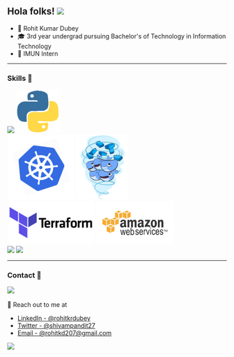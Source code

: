 ## Hola folks! <img src="https://raw.githubusercontent.com/MartinHeinz/MartinHeinz/master/wave.gif" width="30px">

- 👤 Rohit Kumar Dubey
- 🎓 3rd year undergrad pursuing Bachelor's of Technology in Information Technology 
- 💼 IMUN Intern

<hr>

### Skills 🌟

<img src="https://www.talentxoom.com/learningPathImages/54d47563bc368d94622f60a1.png" height="150">                                   <img src="https://raw.githubusercontent.com/ayedaemon/ayedaemon/master/assets/python.gif" height="100"> <br>
<img src ="https://raw.githubusercontent.com/ayedaemon/ayedaemon/master/assets/k8s.gif" height="150"> 
<img src="https://raw.githubusercontent.com/ayedaemon/ayedaemon/master/assets/docker.gif" height="150"> <br>
<img src="https://raw.githubusercontent.com/ayedaemon/ayedaemon/master/assets/terraform.gif" height="100"> 
<img src="https://raw.githubusercontent.com/ayedaemon/ayedaemon/master/assets/aws.gif" height="100"> <br> 
<img src="https://cdn.swapps.com/uploads/2018/02/ansible-header-1024x640.png" height="100"> 
<img src="https://miro.medium.com/max/882/1*n5MnDrinAXeY2NpCX9H8cw.jpeg" height="100">

<hr>

### Contact 📲

<img src ="https://emojipedia-us.s3.dualstack.us-west-1.amazonaws.com/thumbs/120/emojidex/112/male-technologist_1f468-200d-1f4bb.png">


 📩 Reach out to me at
 - [LinkedIn - @rohitkrdubey](https://www.linkedin.com/in/rohitkrdubey/)
 - [Twitter - @shivampandit27](https://www.twitter.com/shivampandit27/)
 - [Email - @rohitkd207@gmail.com](https://www.gmail.com)








<img src ="https://github-readme-stats.vercel.app/api?username=roger-rkd&&show_icons=true&title_color=ffffff&icon_color=bb2acf&text_color=daf7dc&bg_color=151515">



<!--
**roger-rkd/roger-rkd** is a ✨ _special_ ✨ repository because its `README.md` (this file) appears on your GitHub profile.

Here are some ideas to get you started:

- 🔭 I’m currently working on MERN
- 🌱 I’m currently learning Machine Learning
- 💬 Ask me about Cloud Computing
- 📫 How to reach me: @r
- 😄 Pronouns: ...
- ⚡ Fun fact: ...
-->
